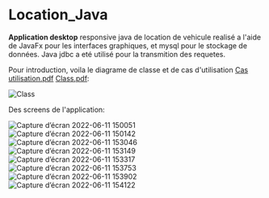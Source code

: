 # Location_Java
**Application desktop** responsive java de location de vehicule realisé a l'aide de JavaFx pour les interfaces graphiques, et mysql pour le stockage de données. Java jdbc a eté utilisé pour la transmition des requetes.

Pour introduction, voila le diagrame de classe et de cas d'utilisation
[Cas utilisation.pdf](https://github.com/Abdessamad-z/Location_Java/files/9302694/Cas.utilisation.pdf)
[Class.pdf](https://github.com/Abdessamad-z/Location_Java/files/9302696/Class.pdf):

![Class](https://user-images.githubusercontent.com/105889188/183983813-0dfafea5-ecd9-4845-9a37-b8e46a721140.jpg)

Des screens de l'application:

![Capture d’écran 2022-06-11 150051](https://user-images.githubusercontent.com/105889188/183984509-06074a31-16b6-4f6b-8026-3553ec10663c.png)
![Capture d’écran 2022-06-11 150142](https://user-images.githubusercontent.com/105889188/183984536-8c2572d9-cc38-4523-96df-aea42ed151ba.png)
![Capture d’écran 2022-06-11 153046](https://user-images.githubusercontent.com/105889188/183984540-bbbfcb4c-aa43-46ec-93bc-d1f96da78eef.png)
![Capture d’écran 2022-06-11 153149](https://user-images.githubusercontent.com/105889188/183984554-e7120385-5af9-475b-a6c4-6e68db8ac3d9.png)
![Capture d’écran 2022-06-11 153317](https://user-images.githubusercontent.com/105889188/183984560-f77118f7-3a82-4731-9e40-b7c2ef895b6f.png)
![Capture d’écran 2022-06-11 153753](https://user-images.githubusercontent.com/105889188/183984571-df41a878-7bf3-407c-b3e8-4c45ae4a045f.png)
![Capture d’écran 2022-06-11 153902](https://user-images.githubusercontent.com/105889188/183984576-17f408f0-c4cb-4f4c-afeb-d1c6e380c320.png)
![Capture d’écran 2022-06-11 154122](https://user-images.githubusercontent.com/105889188/183984579-89cfd928-d69a-4c69-86c3-baf7ef143778.png)

